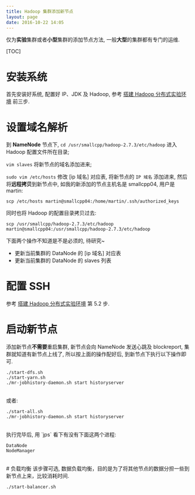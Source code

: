 ```yaml
---
title: Hadoop 集群添加新节点
layout: page
date: 2016-10-22 14:05
---
```


仅为**实验**集群或者**小型**集群的添加节点方法, 一般**大型**的集群都有专门的运维.

[TOC]

# 安装系统
首先安装好系统, 配置好 IP、JDK 及 Hadoop, 参考 [搭建 Hadoop 分布式实验环境](http://wiki.smallcpp.com/Hadoop/%E6%90%AD%E5%BB%BA%20Hadoop%20%E5%88%86%E5%B8%83%E5%BC%8F%E5%AE%9E%E9%AA%8C%E7%8E%AF%E5%A2%83.html) 前三步.

# 设置域名解析
到 **NameNode** 节点下, `cd /usr/smallcpp/hadoop-2.7.3/etc/hadoop` 进入 Hadoop 配置文件所在目录;

`vim slaves` 将新节点的域名添加进来;

`sudo vim /etc/hosts` 修改 [ip 域名] 对应表, 将新节点的 `IP 域名` 添加进来, 然后将**远程拷贝**到新节点中, 如我的新添加的节点主机名是 smallcpp04, 用户是 martin:

`scp /etc/hosts martin@smallcpp04:/home/martin/.ssh/authorized_keys`

同时也将 Hadoop 的配置目录拷贝过去:

`scp /usr/smallcpp/hadoop-2.7.3/etc/hadoop martin@smallcpp04:/usr/smallcpp/hadoop-2.7.3/etc/hadoop`

下面两个操作不知道是不是必须的, 待研究~

- 更新当前集群的 DataNode 的 [ip 域名] 对应表
- 更新当前集群的 DataNode 的 slaves 列表

# 配置 SSH
参考 [搭建 Hadoop 分布式实验环境](http://wiki.smallcpp.com/Hadoop/%E6%90%AD%E5%BB%BA%20Hadoop%20%E5%88%86%E5%B8%83%E5%BC%8F%E5%AE%9E%E9%AA%8C%E7%8E%AF%E5%A2%83.html#52-smallcpp02-smallcpp03) 第 5.2 步.

# 启动新节点
添加新节点**不需要**重启集群, 新节点会向 NameNode 发送心跳及 blockreport, 集群就知道有新节点上线了, 所以按上面的操作配好后, 到新节点下执行以下操作即可.

```shell
./start-dfs.sh
./start-yarn.sh
./mr-jobhistory-daemon.sh start historyserver
```
<br>
或者:

```shell
./start-all.sh
./mr-jobhistory-daemon.sh start historyserver
```
<br>
执行完毕后, 用 `jps` 看下有没有下面这两个进程:

```
DataNode
NodeManager
```
<br>
# 负载均衡
该步骤可选, 数据负载均衡，目的是为了将其他节点的数据分担一些到新节点上来，比较消耗时间.

```shell
./start-balancer.sh
```
